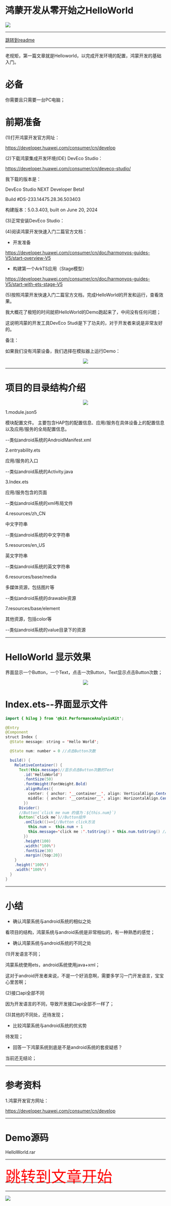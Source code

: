 # 鸿蒙开发从零开始之HelloWorld

<img src="../image/flower_001.png">

---




[跳转到readme](https://github.com/hfreeman2008/Harmony-from-zero/blob/main/README.md)

---

老规矩，第一篇文章就是Helloworld，以完成开发环境的配置，鸿蒙开发的基础入门。

# 必备

你需要且只需要一台PC电脑；


# 前期准备


(1)打开鸿蒙开发官方网址：

https://developer.huawei.com/consumer/cn/develop

(2)下载鸿蒙集成开发环境(IDE) DevEco Studio：

https://developer.huawei.com/consumer/cn/deveco-studio/

我下载的版本是：

DevEco Studio NEXT Developer Beta1

Build #DS-233.14475.28.36.503403

构建版本：5.0.3.403, built on June 20, 2024


(3)正常安装DevEco Studio：


(4)阅读鸿蒙开发快速入门二篇官方文档：

- 开发准备

https://developer.huawei.com/consumer/cn/doc/harmonyos-guides-V5/start-overview-V5

- 构建第一个ArkTS应用（Stage模型） 

https://developer.huawei.com/consumer/cn/doc/harmonyos-guides-V5/start-with-ets-stage-V5


(5)按照鸿蒙开发快速入门二篇官方文档，完成HelloWorld的开发和运行，查看效果。

我大概花了极短的时间就把HelloWorld的Demo跑起来了，中间没有任何问题；

这说明鸿蒙的开发工具DevEco Studi是下了功夫的，对于开发者来说是非常友好的。


备注：

如果我们没有鸿蒙设备，我们选择在模拟器上运行Demo：

<div align="center"> <img src="image_priviewer.png" /> </div>


---


# 项目的目录结构介绍

<div align="center"> <img src="项目的目录结构.png" /> </div>



1.module.json5

模块配置文件。
主要包含HAP包的配置信息、应用/服务在具体设备上的配置信息以及应用/服务的全局配置信息。

--类似android系统的AndroidManifest.xml

2.entryability.ets

应用/服务的入口

--类似android系统的Activity.java

3.Index.ets

应用/服务包含的页面

--类似android系统的xml布局文件

4.resources/zh_CN

中文字符串

--类似android系统的中文字符串


5.resources/en_US

英文字符串

--类似android系统的英文字符串

6.resources/base/media

多媒体资源，包括图片等

--类似android系统的drawable资源

7.resources/base/element

其他资源，包括color等

--类似android系统的value目录下的资源

---

# HelloWorld 显示效果

界面显示一个Button，一个Text，点击一次Button，Text显示点击Button次数；

<div align="center"> <img src="helloworld_demo_show.png" /> </div>



# Index.ets--界面显示文件

```java
import { hilog } from '@kit.PerformanceAnalysisKit';

@Entry
@Component
struct Index {
  @State message: string = 'Hello World';

  @State num: number = 0 //点击Button次数

  build() {
    RelativeContainer() {
      Text(this.message)//显示点击Button次数的Text
        .id('HelloWorld')
        .fontSize(50)
        .fontWeight(FontWeight.Bold)
        .alignRules({
          center: { anchor: '__container__', align: VerticalAlign.Center },
          middle: { anchor: '__container__', align: HorizontalAlign.Center }
        })
      Divider()
      //Button(`click me num 的值为：${this.num}`)
      Button(`click me`)//Button组件
        .onClick(()=>{//Button click方法
          this.num =  this.num + 1
          this.message='click me :'.toString() + this.num.toString() //调整点击Button次数显示
        })
        .height(100)
        .width('100%')
        .fontSize(30)
        .margin({top:20})
    }
    .height('100%')
    .width('100%')
  }
}
```

---

# 小结


- 确认鸿蒙系统与android系统的相似之处

看项目的结构，鸿蒙系统与android系统是非常相似的，有一种熟悉的感觉；


- 确认鸿蒙系统与android系统的不同之处

(1)开发语言不同；

鸿蒙系统使用ets，android系统使用java+xml；

这对于android开发者来说，不是一个好消息啊，需要多学习一门开发语言，宝宝心里苦啊；

(2)接口api全部不同

因为开发语言的不同，导致开发接口api全部不一样了；


(3)其他的不同处，还待发现；


- 比较鸿蒙系统与android系统的优劣势

待发现；



- 回答一下鸿蒙系统到底是不是android系统的套皮疑惑？

当前还无结论；

---

# 参考资料

1.鸿蒙开发官方网址：

https://developer.huawei.com/consumer/cn/develop

---

# Demo源码

HelloWorld.rar

---

[<font face='黑体' color=#ff0000 size=40 >跳转到文章开始</font>](#鸿蒙开发从零开始之helloworld)

---

<img src="../image/harmony_os_001.png">


